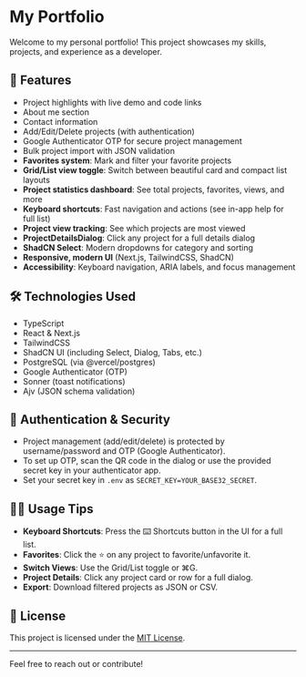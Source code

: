 # My Portfolio

Welcome to my personal portfolio! This project showcases my skills, projects, and experience as a developer.

## 🚀 Features

- Project highlights with live demo and code links
- About me section
- Contact information
- Add/Edit/Delete projects (with authentication)
- Google Authenticator OTP for secure project management
- Bulk project import with JSON validation
- **Favorites system**: Mark and filter your favorite projects
- **Grid/List view toggle**: Switch between beautiful card and compact list layouts
- **Project statistics dashboard**: See total projects, favorites, views, and more
- **Keyboard shortcuts**: Fast navigation and actions (see in-app help for full list)
- **Project view tracking**: See which projects are most viewed
- **ProjectDetailsDialog**: Click any project for a full details dialog
- **ShadCN Select**: Modern dropdowns for category and sorting
- **Responsive, modern UI** (Next.js, TailwindCSS, ShadCN)
- **Accessibility**: Keyboard navigation, ARIA labels, and focus management

## 🛠️ Technologies Used

- TypeScript
- React & Next.js
- TailwindCSS
- ShadCN UI (including Select, Dialog, Tabs, etc.)
- PostgreSQL (via @vercel/postgres)
- Google Authenticator (OTP)
- Sonner (toast notifications)
- Ajv (JSON schema validation)

## 🔐 Authentication & Security

- Project management (add/edit/delete) is protected by username/password and OTP (Google Authenticator).
- To set up OTP, scan the QR code in the dialog or use the provided secret key in your authenticator app.
- Set your secret key in `.env` as `SECRET_KEY=YOUR_BASE32_SECRET`.

## 🧑‍💻 Usage Tips

- **Keyboard Shortcuts**: Press the ⌨️ Shortcuts button in the UI for a full list.
- **Favorites**: Click the ⭐ on any project to favorite/unfavorite it.
- **Switch Views**: Use the Grid/List toggle or ⌘G.
- **Project Details**: Click any project card or row for a full dialog.
- **Export**: Download filtered projects as JSON or CSV.

## 📄 License

This project is licensed under the [MIT License](LICENSE).

---

Feel free to reach out or contribute!